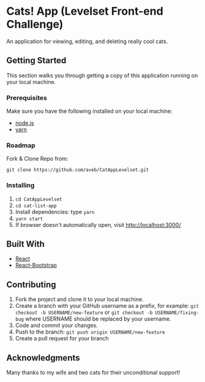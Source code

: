 # Cats! App (Levelset Front-end Challenge)

An application for viewing, editing, and deleting really cool cats.

## Getting Started

This section walks you through getting a copy of this application running on your local machine.

### Prerequisites

Make sure you have the following installed on your local machine:
 - [node.js](https://nodejs.org/en/)
 - [yarn](https://yarnpkg.com/lang/en/docs/install/#mac-stable)

### Roadmap

Fork & Clone Repo from:

`git clone https://github.com/aveb/CatAppLevelset.git`

### Installing

1. `cd CatAppLevelset`
1. `cd cat-list-app`
2. Install dependencies: type `yarn`
3. `yarn start`
4. If browser doesn't automatically open, visit <http://localhost:3000/>

## Built With

 * [React](https://reactjs.org/)
 * [React-Bootstrap](https://react-bootstrap-v3.netlify.com/)

## Contributing

1. Fork the project and clone it to your local machine.
2. Create a branch with your GitHub username as a prefix, for example: `git checkout -b USERNAME/new-feature` or `git checkout -b USERNAME/fixing-bug` where USERNAME should be replaced by your username.
3. Code and commit your changes.
4. Push to the branch: `git push origin USERNAME/new-feature`
5. Create a pull request for your branch

## Acknowledgments

Many thanks to my wife and two cats for their unconditional support!

